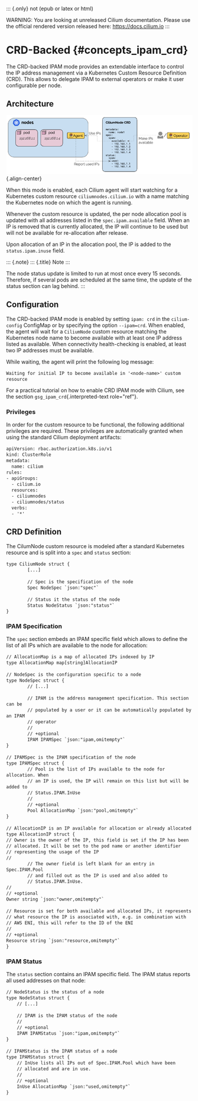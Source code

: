 ::: {.only}
not (epub or latex or html)

WARNING: You are looking at unreleased Cilium documentation. Please use
the official rendered version released here: <https://docs.cilium.io>
:::

CRD-Backed {#concepts_ipam_crd}
==========

The CRD-backed IPAM mode provides an extendable interface to control the
IP address management via a Kubernetes Custom Resource Definition (CRD).
This allows to delegate IPAM to external operators or make it user
configurable per node.

Architecture
------------

![image](crd_arch.png){.align-center}

When this mode is enabled, each Cilium agent will start watching for a
Kubernetes custom resource `ciliumnodes.cilium.io` with a name matching
the Kubernetes node on which the agent is running.

Whenever the custom resource is updated, the per node allocation pool is
updated with all addresses listed in the `spec.ipam.available` field.
When an IP is removed that is currently allocated, the IP will continue
to be used but will not be available for re-allocation after release.

Upon allocation of an IP in the allocation pool, the IP is added to the
`status.ipam.inuse` field.

::: {.note}
::: {.title}
Note
:::

The node status update is limited to run at most once every 15 seconds.
Therefore, if several pods are scheduled at the same time, the update of
the status section can lag behind.
:::

Configuration
-------------

The CRD-backed IPAM mode is enabled by setting `ipam: crd` in the
`cilium-config` ConfigMap or by specifying the option `--ipam=crd`. When
enabled, the agent will wait for a `CiliumNode` custom resource matching
the Kubernetes node name to become available with at least one IP
address listed as available. When connectivity health-checking is
enabled, at least two IP addresses must be available.

While waiting, the agent will print the following log message:

    Waiting for initial IP to become available in '<node-name>' custom resource

For a practical tutorial on how to enable CRD IPAM mode with Cilium, see
the section `gsg_ipam_crd`{.interpreted-text role="ref"}.

### Privileges

In order for the custom resource to be functional, the following
additional privileges are required. These privileges are automatically
granted when using the standard Cilium deployment artifacts:

``` {.yaml}
apiVersion: rbac.authorization.k8s.io/v1
kind: ClusterRole
metadata:
  name: cilium
rules:
- apiGroups:
  - cilium.io
  resources:
  - ciliumnodes
  - ciliumnodes/status
  verbs:
  - '*'
```

CRD Definition
--------------

The CilumNode custom resource is modeled after a standard Kubernetes
resource and is split into a `spec` and `status` section:

``` {.go}
type CiliumNode struct {
        [...]

        // Spec is the specification of the node
        Spec NodeSpec `json:"spec"`

        // Status it the status of the node
        Status NodeStatus `json:"status"`
}
```

### IPAM Specification

The `spec` section embeds an IPAM specific field which allows to define
the list of all IPs which are available to the node for allocation:

``` {.go}
// AllocationMap is a map of allocated IPs indexed by IP
type AllocationMap map[string]AllocationIP

// NodeSpec is the configuration specific to a node
type NodeSpec struct {
        // [...]

        // IPAM is the address management specification. This section can be
        // populated by a user or it can be automatically populated by an IPAM
        // operator
        //
        // +optional
        IPAM IPAMSpec `json:"ipam,omitempty"`
}

// IPAMSpec is the IPAM specification of the node
type IPAMSpec struct {
        // Pool is the list of IPs available to the node for allocation. When
        // an IP is used, the IP will remain on this list but will be added to
        // Status.IPAM.InUse
        //
        // +optional
        Pool AllocationMap `json:"pool,omitempty"`
}

// AllocationIP is an IP available for allocation or already allocated
type AllocationIP struct {
// Owner is the owner of the IP, this field is set if the IP has been
// allocated. It will be set to the pod name or another identifier
// representing the usage of the IP
//
        // The owner field is left blank for an entry in Spec.IPAM.Pool
        // and filled out as the IP is used and also added to
        // Status.IPAM.InUse.
//
// +optional
Owner string `json:"owner,omitempty"`

// Resource is set for both available and allocated IPs, it represents
// what resource the IP is associated with, e.g. in combination with
// AWS ENI, this will refer to the ID of the ENI
//
// +optional
Resource string `json:"resource,omitempty"`
}
```

### IPAM Status

The `status` section contains an IPAM specific field. The IPAM status
reports all used addresses on that node:

``` {.go}
// NodeStatus is the status of a node
type NodeStatus struct {
    // [...]

    // IPAM is the IPAM status of the node
    //
    // +optional
    IPAM IPAMStatus `json:"ipam,omitempty"`
}

// IPAMStatus is the IPAM status of a node
type IPAMStatus struct {
    // InUse lists all IPs out of Spec.IPAM.Pool which have been
    // allocated and are in use.
    //
    // +optional
    InUse AllocationMap `json:"used,omitempty"`
}
```
